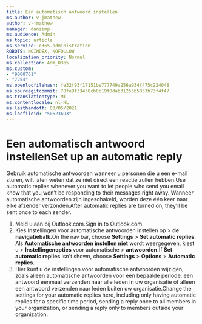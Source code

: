 ```yaml
---
title: Een automatisch antwoord instellen
ms.author: v-jmathew
author: v-jmathew
manager: dansimp
ms.audience: Admin
ms.topic: article
ms.service: o365-administration
ROBOTS: NOINDEX, NOFOLLOW
localization_priority: Normal
ms.collection: Adm_O365
ms.custom:
- "9000761"
- "7254"
ms.openlocfilehash: fe32f93f17151be777749a256a934f475c224048
ms.sourcegitcommit: 78fe9f33438cb0c19f0dab31253b5853b73f4f47
ms.translationtype: MT
ms.contentlocale: nl-NL
ms.lasthandoff: 03/05/2021
ms.locfileid: "50523693"
---
```

# <a name="set-up-an-automatic-reply"></a><span data-ttu-id="5e844-102">Een automatisch antwoord instellen</span><span class="sxs-lookup"><span data-stu-id="5e844-102">Set up an automatic reply</span></span>

<span data-ttu-id="5e844-103">Gebruik automatische antwoorden wanneer u personen die u een e-mail sturen, wilt laten weten dat ze niet direct een reactie zullen hebben.</span><span class="sxs-lookup"><span data-stu-id="5e844-103">Use automatic replies whenever you want to let people who send you email know that you won’t be responding to their messages right away.</span></span> <span data-ttu-id="5e844-104">Wanneer automatische antwoorden zijn ingeschakeld, worden deze één keer naar elke afzender verzonden.</span><span class="sxs-lookup"><span data-stu-id="5e844-104">After automatic replies are turned on, they’ll be sent once to each sender.</span></span>

1. <span data-ttu-id="5e844-105">Meld u aan bij Outlook.com.</span><span class="sxs-lookup"><span data-stu-id="5e844-105">Sign in to Outlook.com.</span></span>
2. <span data-ttu-id="5e844-106">Kies Instellingen voor automatische antwoorden instellen op  >  **de navigatiebalk.**</span><span class="sxs-lookup"><span data-stu-id="5e844-106">On the nav bar, choose **Settings** > **Set automatic replies**.</span></span> <span data-ttu-id="5e844-107">Als **Automatische antwoorden instellen niet** wordt weergegeven, kiest u   >  **Instellingenopties** voor automatische  >  **antwoorden.**</span><span class="sxs-lookup"><span data-stu-id="5e844-107">If **Set automatic replies** isn't shown, choose **Settings** > **Options** > **Automatic replies**.</span></span>
3. <span data-ttu-id="5e844-108">Hier kunt u de instellingen voor automatische antwoorden wijzigen, zoals alleen automatische antwoorden voor een bepaalde periode, een antwoord eenmaal verzenden naar alle leden in uw organisatie of alleen een antwoord verzenden naar leden buiten uw organisatie.</span><span class="sxs-lookup"><span data-stu-id="5e844-108">Change the settings for your automatic replies here, including only having automatic replies for a specific time period, sending a reply once to all members in your organization, or sending a reply only to members outside your organization.</span></span>
